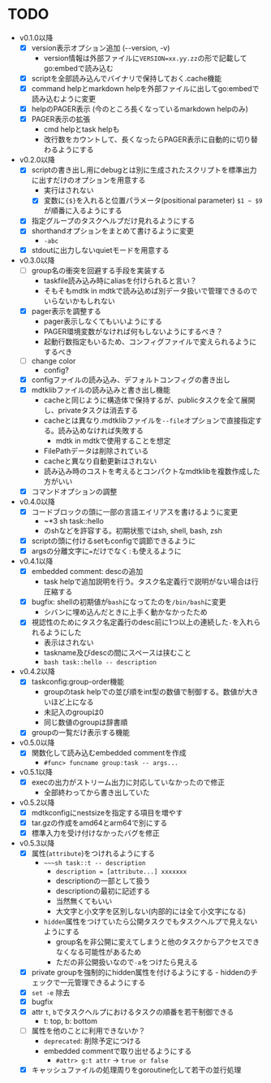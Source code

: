 
# TODO

- v0.1.0以降
    - [x] version表示オプション追加 (--version, -v)
        - version情報は外部ファイルに`VERSION=xx.yy.zz`の形で記載してgo:embedで読み込む
    - [x] scriptを全部読み込んでバイナリで保持しておく.cache機能
    - [x] command helpとmarkdown helpを外部ファイルに出してgo:embedで読み込むように変更
    - [x] helpのPAGER表示 (今のところ長くなっているmarkdown helpのみ)
    - [x] PAGER表示の拡張
        - cmd helpとtask helpも
        - 改行数をカウントして、長くなったらPAGER表示に自動的に切り替わるようにする
- v0.2.0以降
    - [x] scriptの書き出し用にdebugとは別に生成されたスクリプトを標準出力に出すだけのオプションを用意する
        - 実行はされない
        - [x] 変数に`{$}`を入れると位置パラメータ(positional parameter) `$1 ~ $9`が順番に入るようにする
    - [x] 指定グループのタスクヘルプだけ見れるようにする
    - [x] shorthandオプションをまとめて書けるように変更
        - `-abc`
    - [x] stdoutに出力しないquietモードを用意する
- v0.3.0以降
    - [ ] group名の衝突を回避する手段を実装する
        - taskfile読み込み時にaliasを付けられると言い？
        - そもそもmdtk in mdtkで読み込めば別データ扱いで管理できるのでいらないかもしれない
    - [x] pager表示を調整する
        - pager表示しなくてもいいようにする
        - PAGER環境変数がなければ何もしないようにするべき？
        - 起動行数指定もいるため、コンフィグファイルで変えられるようにするべき
    - [ ] change color
        - config?
    - [x] configファイルの読み込み、デフォルトコンフィグの書き出し
    - [x] mdtklibファイルの読み込みと書き出し機能
        - cacheと同じように構造体で保持するが、publicタスクを全て展開し、privateタスクは消去する
        - cacheとは異なり.mdtklibファイルを`--file`オプションで直接指定する。読み込めなければ失敗する
            - mdtk in mdtkで使用することを想定
        - FilePathデータは削除されている
        - cacheと異なり自動更新はされない
        - 読み込み時のコストを考えるとコンパクトなmdtklibを複数作成した方がいい
    - [x] コマンドオプションの調整
- v0.4.0以降
    - [x] コードブロックの頭に一部の言語エイリアスを書けるように変更
        - ~*3 sh task::hello
        - のshなどを許容する。初期状態ではsh, shell, bash, zsh
    - [x] scriptの頭に付けるsetもconfigで調節できるように
    - [x] argsの分離文字に`=`だけでなく`:`も使えるように
- v0.4.1以降
    - [x] embedded comment: descの追加
        - task helpで追加説明を行う。タスク名定義行で説明がない場合は行圧縮する
    - [x] bugfix: shellの初期値が`bash`になってたのを`/bin/bash`に変更
        - シバンに埋め込んだときに上手く動かなかったため
    - [x] 視認性のためにタスク名定義行のdesc前に1つ以上の連続した`-`を入れられるようにした
        - 表示はされない
        - taskname及びdescの間にスペースは挟むこと
        - `bash task::hello -- description`
- v0.4.2以降
    - [x] taskconfig:group-order機能
        - groupのtask helpでの並び順をint型の数値で制御する。数値が大きいほど上になる
        - 未記入のgroupは0
        - 同じ数値のgroupは辞書順
    - [x] groupの一覧だけ表示する機能
- v0.5.0以降
    - [x] 関数化して読み込むembedded commentを作成
        - `#func> funcname group:task -- args...`
- v0.5.1以降
    - [x] execの出力がストリーム出力に対応していなかったので修正
        - 全部終わってから書き出していた
- v0.5.2以降
    - [x] mdtkconfigにnestsizeを指定する項目を増やす
    - [x] tar.gzの作成をamd64とarm64で別にする
    - [x] 標準入力を受け付けなかったバグを修正
- v0.5.3以降
    - [x] 属性(`attribute`)をつけれるようにする
        - `~~~sh task::t -- description`
            - `description = [attribute...] xxxxxxx`
            - descriptionの一部として扱う
            - descriptionの最初に記述する
            - 当然無くてもいい
            - 大文字と小文字を区別しない(内部的には全て小文字になる)
        - `hidden`属性をつけていたら公開タスクでもタスクヘルプで見えないようにする
            - group名を非公開に変えてしまうと他のタスクからアクセスできなくなる可能性があるため
            - ただの非公開扱いなので`-a`をつけたら見える
    - [x] private groupを強制的にhidden属性を付けるようにする
            - hiddenのチェックで一元管理できるようにする
    - [x] `set -e` 除去
    - [x] bugfix
    - [x] attr `t`, `b`でタスクヘルプにおけるタスクの順番を若干制御できる
        - t: top, b: bottom
    - [ ] 属性を他のことに利用できないか？
        - `deprecated`: 削除予定につける
        - embedded commentで取り出せるようにする
            - `#attr> g:t attr` -> `true or false`
    - [x] キャッシュファイルの処理周りをgoroutine化して若干の並行処理
